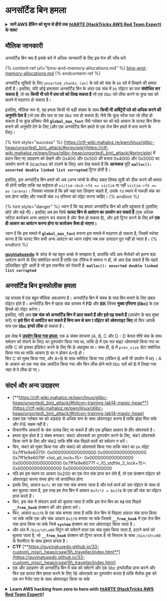 # अनसॉर्टेड बिन हमला

<details>

<summary><strong>जानें AWS हैकिंग को शून्य से हीरो तक</strong> <a href="https://training.hacktricks.xyz/courses/arte"><strong>htARTE (HackTricks AWS Red Team Expert)</strong></a><strong> के साथ!</strong></summary>

HackTricks का समर्थन करने के अन्य तरीके:

* यदि आप अपनी **कंपनी का विज्ञापन HackTricks में देखना चाहते हैं** या **HackTricks को PDF में डाउनलोड करना चाहते हैं** तो [**सब्सक्रिप्शन प्लान्स देखें**](https://github.com/sponsors/carlospolop)!
* [**आधिकारिक PEASS और HackTricks स्वैग**](https://peass.creator-spring.com) प्राप्त करें
* हमारे विशेष [**NFTs**](https://opensea.io/collection/the-peass-family) कलेक्शन, [**The PEASS Family**](https://opensea.io/collection/the-peass-family) की खोज करें
* **शामिल हों** 💬 [**डिस्कॉर्ड समूह**](https://discord.gg/hRep4RUj7f) या [**टेलीग्राम समूह**](https://t.me/peass) या हमें **ट्विटर** 🐦 [**@hacktricks\_live**](https://twitter.com/hacktricks\_live)** पर फॉलो** करें।
* **अपने हैकिंग ट्रिक्स साझा करें** द्वारा PRs सबमिट करके [**HackTricks**](https://github.com/carlospolop/hacktricks) और [**HackTricks Cloud**](https://github.com/carlospolop/hacktricks-cloud) github repos में।

</details>

## मौलिक जानकारी

अनसॉर्टेड बिन क्या है इसके बारे में अधिक जानकारी के लिए इस पेज की जाँच करें:

{% content-ref url="bins-and-memory-allocations.md" %}
[bins-and-memory-allocations.md](bins-and-memory-allocations.md)
{% endcontent-ref %}

अनसॉर्टेड सूचियों के लिए `unsorted_chunks (av)` के पते को चंक के `bk` पते में लिखने की क्षमता होती है। इसलिए, यदि कोई हमलावर अनसॉर्टेड बिन के अंदर एक चंक में `bk` पॉइंटर का पता **संशोधित कर सकता है**, तो वह **किसी भी पते में उस पते को लिख सकता है** जो एक libc पते लीक करने या कुछ रक्षा को छलने में मददगार हो सकता है।

इसलिए, मौलिक रूप से, यह हमला किसी भी बड़ी संख्या के साथ **किसी भी अर्बिट्रेरी पते को अधिक करने की अनुमति देता है** (जो एक हीप पता या एक libc पता हो सकता है) जैसे कि कुछ स्टैक पता जो लीक हो सकता है या कुछ प्रतिबंध जैसे **`global_max_fast`** जैसे ग्लोबल चर को बड़े आकार के फास्ट बिन बिन्स बनाने की अनुमति देने के लिए (और एक अनसॉर्टेड बिन हमले से एक तेज बिन हमले में पास करने के लिए)।

{% hint style="success" %}
[https://ctf-wiki.mahaloz.re/pwn/linux/glibc-heap/unsorted\_bin\_attack/#principle](https://ctf-wiki.mahaloz.re/pwn/linux/glibc-heap/unsorted\_bin\_attack/#principle) में प्रदान किए गए उदाहरण को देखने और 0x400 और 0x500 की बजाय 0x4000 और 0x5000 का उपयोग करने से (tcaches को टालने के लिए) आप देख सकते हैं कि **आजकल** त्रुटि **`malloc(): unsorted double linked list corrupted`** ट्रिगर होती है।

इसलिए, इस अनसॉर्टेड बिन हमले को अब (अन्य जांचों के बीच) डबल लिंक्ड सूची को ठीक करने की क्षमता भी होनी चाहिए ताकि यह बाईपास हो `victim->bck->fd == victim` या नहीं `victim->fd == av (arena)`। जिसका मतलब है कि हमें जहां पता लिखना चाहते हैं, उसके `fd` स्थान में नकली चंक का पता होना चाहिए और नकली चंक `fd` एरियना को पॉइंट करना चाहिए।
{% endhint %}

{% hint style="danger" %}
ध्यान दें कि यह हमला अनसॉर्टेड बिन को क्षति पहुंचाता है (इसलिए छोटे और बड़े भी)। इसलिए अब हम सिर्फ **फास्ट बिन से आवंटन का उपयोग कर सकते हैं** (एक अधिक जटिल कार्यक्रम अन्य आवंटन कर सकता है और क्रैश हो सकता है), और इसे ट्रिगर करने के लिए हमें **एक ही आकार का आवंटन करना होगा या कार्यक्रम क्रैश हो जाएगा।**

ध्यान दें कि इस मामले में **`global_max_fast`** बनाना इस मामले में मददगार हो सकता है, जिसमें भरोसा करना है कि फास्ट बिन सभी अन्य आवंटन का ध्यान रखेगा जब तक उत्पादन पूरा नहीं हो जाता है।
{% endhint %}

[**guyinatuxedo**](https://guyinatuxedo.github.io/31-unsortedbin\_attack/unsorted\_explanation/index.html) के कोड से यह बहुत अच्छे से समझाता है, हालांकि यदि आप मैलोकों को इतना बड़ा आवंटन करने के लिए संशोधित करते हैं ताकि एक टीकैच में समाप्त न हों, तो आप देख सकते हैं कि पहले उल्लिखित त्रुटि आती है जो इस तकनीक को रोकती है: **`malloc(): unsorted double linked list corrupted`**

## अनसॉर्टेड बिन इनफोलीक हमला

यह वास्तव में एक बहुत मौलिक अवधारणा है। अनसॉर्टेड बिन में चंक्स के पास बिन बनाने के लिए डबल पॉइंटर होते हैं। अनसॉर्टेड बिन में पहला चंक वास्तव में **FD** और **BK** लिंक्स **मुख्य एरियना (libc)** के एक हिस्से को पॉइंट करेगा।\
इसलिए, यदि आप **एक चंक को अनसॉर्टेड बिन में डाल सकते हैं और इसे पढ़ सकते हैं** (उपयोग के बाद मुक्त करें) या **इसे फिर से आवंटित कर सकते हैं बिना कम से कम 1 पॉइंटर को ओवरराइट किए** तो फिर आपके पास एक **libc इन्फो लीक** हो सकता है।

इस लेख में [**उपयोग किया गया हमला**](https://guyinatuxedo.github.io/33-custom\_misc\_heap/csaw18\_alienVSsamurai/index.html), एक 4 चंक्स संरचना (A, B, C और D - D केवल शीर्ष चंक के साथ समेलन को रोकने के लिए) का दुरुपयोग किया गया था, ताकि B में एक नल बाइट ओवरफ्लो किया गया था ताकि C को इसका इंडिकेट करने के लिए कि B अप्रयुक्त था। साथ ही, B में `prev_size` डेटा संशोधित किया गया था ताकि आकार B का न होकर A+B हो।\
फिर C को मुक्त किया गया, और A+B के साथ समेलिट किया गया (लेकिन B अभी भी उपयोग में था)। A के आकार का एक नया चंक आवंटित किया गया और फिर लीक होने वाले libc पतों को B में लिखा गया जहां से वे लीक हो गए।

## संदर्भ और अन्य उदाहरण

* [**https://ctf-wiki.mahaloz.re/pwn/linux/glibc-heap/unsorted\_bin\_attack/#hitcon-training-lab14-magic-heap**](https://ctf-wiki.mahaloz.re/pwn/linux/glibc-heap/unsorted\_bin\_attack/#hitcon-training-lab14-magic-heap)
* लक्ष्य एक ग्लोबल चर को 4869 से अधिक मान के साथ ओवरराइट करना है ताकि झंडा मिल सके और PIE सक्षम नहीं है।
* विचारणीय आकारों के चंक उत्पन्न किए जा सकते हैं और एक इच्छित आकार के हीप ओवरफ्लो है।
* हमला शुरू होता है 3 चंक्स बनाकर: चंक0 ओवरफ्लो का दुरुपयोग करने के लिए, चंक1 ओवरफ्लो किया जाने के लिए और चंक2 ताकि शीर्ष चंक पिछले वालों को समेलन न करें।
* फिर, चंक1 को मुक्त किया गया और चंक0 को ओवरफ्लो किया गया ताकि चंक1 का `bk` पॉइंट
</strong>0x7ff1e9e6075f: 0x0000000000000000      0x0000000000000000
0x7ff1e9e6076f &#x3C;list_all_lock+15>:      0x0000000000000000      0x0000000000000000
0x7ff1e9e6077f &#x3C;_IO_stdfile_2_lock+15>: 0x0000000000000000      0x0000000000000000
</code></pre>
* यदि हम इस स्थान पर आकार 0x200 का एक तेज चंक प्राप्त कर लेते हैं, तो एक फ़ंक्शन पॉइंटर को ओवरराइट करना संभव होगा जो कार्यान्वित होगा
* इसके लिए, आकार `0xfc` का एक नया चंक बनाया जाता है और मर्ज़ कार्य को उस पॉइंटर के साथ दो बार बुलाया जाता है, इस तरह हम तेज बिन में आकार `0xfc*2 = 0x1f8` के एक फ्री चंक का पॉइंटर प्राप्त करते हैं।
* फिर, इस चंक में संपादन कार्य को बुलाया जाता है ताकि इस तेज बिन का **`fd`** पता पिछले **`__free_hook`** फ़ंक्शन की ओर इशारा करे।
* फिर, आकार `0x1f8` के एक चंक बनाया जाता है ताकि तेज बिन से पिछला अफ़ाल चंक प्राप्त किया जा सके ताकि एक और चंक आकार `0x1f8` बनाया जा सके जिससे **`__free_hook`** में एक तेज बिन चंक प्राप्त किया जा सके जिसे **`system`** फ़ंक्शन का पता ओवरराइट किया जाता है।
* और अंत में `/bin/sh\x00` स्ट्रिंग को समेटने वाला एक चंक मुक्त किया जाता है, हटाने कार्य को बुलाया जाता है, जो **`__free_hook`** फ़ंक्शन को ट्रिगर करता है जो सिस्टम के साथ `/bin/sh\x00` के पैरामीटर के साथ इशारा करता है।
* **CTF** [**https://guyinatuxedo.github.io/33-custom\_misc\_heap/csaw19\_traveller/index.html**](https://guyinatuxedo.github.io/33-custom\_misc\_heap/csaw19\_traveller/index.html)
* एक और उदाहरण जो अनसॉर्टेड बिन में चंक को समेटने और एक libc इन्फोलीक प्राप्त करने और फिर एक फ़ास्ट बिन हमला करने के लिए 1B ओवरफ़्लो का दुरुपयोग करता है ताकि मैलोक हुक को एक वन गैजेट पता के साथ ओवरराइट किया जा सके

<details>

<summary><strong>Learn AWS hacking from zero to hero with</strong> <a href="https://training.hacktricks.xyz/courses/arte"><strong>htARTE (HackTricks AWS Red Team Expert)</strong></a><strong>!</strong></summary>

Other ways to support HackTricks:

* If you want to see your **company advertised in HackTricks** or **download HackTricks in PDF** Check the [**SUBSCRIPTION PLANS**](https://github.com/sponsors/carlospolop)!
* Get the [**official PEASS & HackTricks swag**](https://peass.creator-spring.com)
* Discover [**The PEASS Family**](https://opensea.io/collection/the-peass-family), our collection of exclusive [**NFTs**](https://opensea.io/collection/the-peass-family)
* **Join the** 💬 [**Discord group**](https://discord.gg/hRep4RUj7f) or the [**telegram group**](https://t.me/peass) or **follow** us on **Twitter** 🐦 [**@hacktricks\_live**](https://twitter.com/hacktricks\_live)**.**
* **Share your hacking tricks by submitting PRs to the** [**HackTricks**](https://github.com/carlospolop/hacktricks) and [**HackTricks Cloud**](https://github.com/carlospolop/hacktricks-cloud) github repos.

</details>
